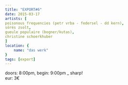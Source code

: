```yaml
---
title: "EXPORT#6"
date: 2015-03-17
artists: [
poisonous frequencies (petr vrba - federsel - dd kern),
sörés zsolt,
gueule populaire (bogner/kutas),
christine schoerkhuber
]
location: {
    name: "das werk"
}
tags: [export]
---
```

doors: 8:00pm, begin: 9:00pm _ sharp!  
eur: 3€

